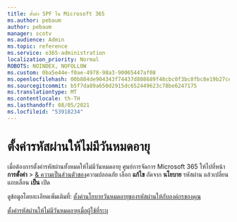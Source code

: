 ```yaml
---
title: ตั้งค่า SPF ใน Microsoft 365
ms.author: pebaum
author: pebaum
manager: scotv
ms.audience: Admin
ms.topic: reference
ms.service: o365-administration
localization_priority: Normal
ROBOTS: NOINDEX, NOFOLLOW
ms.custom: 0ba5e44e-f0ae-4978-98a3-90065447af08
ms.openlocfilehash: 00b884de904343f74437d808689f48cbc0f3bc8fbc8e19b27cebd1e2a68fdd71
ms.sourcegitcommit: b5f7da89a650d2915dc652449623c78be6247175
ms.translationtype: MT
ms.contentlocale: th-TH
ms.lasthandoff: 08/05/2021
ms.locfileid: "53918234"
---
```

# <a name="set-passwords-to-never-expire"></a>ตั้งค่ารหัสผ่านให้ไม่มีวันหมดอายุ 

เมื่อต้องการตั้งค่ารหัสผ่านทั้งหมดให้ไม่มีวันหมดอายุ ศูนย์การจัดการ Microsoft 365 ให้ไปที่หน้า **การตั้งค่า**  >  [ &amp; ความเป็นส่วนตัวของ](https://portal.office.com/adminportal/home#/settings/security)ความปลอดภัย เลือก **แก้ไข** ถัดจาก **นโยบาย** รหัสผ่าน แล้วเปลี่ยนแถบเลื่อน **เป็น** เปิด
  
ดูข้อมูลโดยละเอียดเพิ่มเติมที่: [ตั้งค่านโยบายวันหมดอายุของรหัสผ่านให้กับองค์กรของคุณ](https://docs.microsoft.com/microsoft-365/admin/manage/set-password-expiration-policy)
  
[ตั้งค่ารหัสผ่านให้ไม่มีวันหมดอายุเมื่อผู้ใช้ที่ระบุ](https://docs.microsoft.com/microsoft-365/admin/add-users/set-password-to-never-expire)
  
